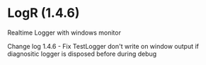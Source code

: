 # LogR (1.4.6)
Realtime Logger with windows monitor

Change log
1.4.6 - Fix TestLogger don't write on window output if diagnositic logger is disposed before during debug

